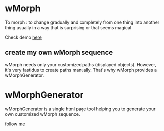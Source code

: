 # wMorph
To morph : to change gradually and completely from one thing into another thing usually in a way that is surprising or that seems magical

Check demo <a href="http://witr.net/wMorph/demo/index.html" title="wMorph demo">here</a>

## create my own wMorph sequence
wMorph needs only your customized paths (displayed objects). However, it's very fastidus to create paths manually. That's why wMorph provides a wMorphGenerator.

# wMorphGenerator
wMorphGenerator is a single html page tool helping you to generate your own customized wMorph sequence.

follow <a href="http://witr.net/wMorph/wMorphGenerator/wMorphGenerator.html" title="wMorphGenerator Tool">me</a>
